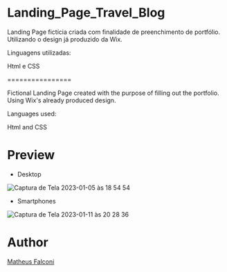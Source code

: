# Landing_Page_Travel_Blog
Landing Page fictícia criada com finalidade de preenchimento de portfólio. Utilizando o design já produzido da Wix.

Linguagens utilizadas:

Html e CSS

================

Fictional Landing Page created with the purpose of filling out the portfolio. Using Wix's already produced design.

Languages used:

Html and CSS

# Preview

- Desktop

![Captura de Tela 2023-01-05 às 18 54 54](https://user-images.githubusercontent.com/33550514/210887431-7269c20b-6378-419d-9ebe-1e34b07ca564.png)

- Smartphones

![Captura de Tela 2023-01-11 às 20 28 36](https://user-images.githubusercontent.com/33550514/211940077-6da669c8-f572-4094-b648-b6741816448b.png)

# Author

<a href="https://github.com/matheuspfalconi">Matheus Falconi</a>
